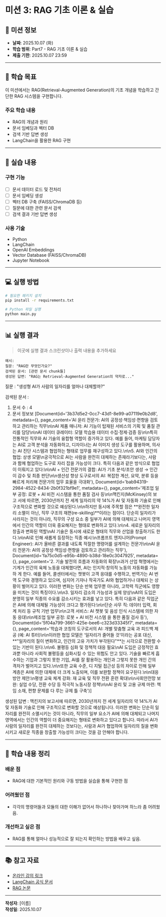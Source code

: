 # 미션 3: RAG 기초 이론 & 실습

## 📌 미션 정보

- **날짜**: 2025.10.07 (화)
- **학습 범위**: Part7 - RAG 기초 이론 & 실습
- **제출 기한**: 2025.10.07 23:59

---

## 🎯 학습 목표

이 미션에서는 RAG(Retrieval-Augmented Generation)의 기초 개념을 학습하고 간단한 RAG 시스템을 구현합니다.

### 주요 학습 내용
- RAG의 개념과 원리
- 문서 임베딩과 벡터 DB
- 검색 기반 답변 생성
- LangChain을 활용한 RAG 구현

---

## 📝 실습 내용

### 구현 기능
- [ ] 문서 데이터 로드 및 전처리
- [ ] 문서 임베딩 생성
- [ ] 벡터 DB 구축 (FAISS/ChromaDB 등)
- [ ] 질문에 대한 관련 문서 검색
- [ ] 검색 결과 기반 답변 생성

### 사용 기술
- Python
- LangChain
- OpenAI Embeddings
- Vector Database (FAISS/ChromaDB)
- Jupyter Notebook

---

## 💻 실행 방법

```bash
# 필요한 패키지 설치
pip install -r requirements.txt

# Python 파일 실행
python main.py
```

---

## 📊 실행 결과

> 이곳에 실행 결과 스크린샷이나 출력 내용을 추가하세요

```
예시:
질문: "RAG란 무엇인가요?"
검색된 문서: [관련 문서 chunk들]
생성된 답변: "RAG는 Retrieval-Augmented Generation의 약자로..."
```
질문 : "생성형 AI가 사람의 일자리를 얼마나 대체할까?"

검색된 문서 : 
 1.  문서 수 : 4
 2.  문서 정보보
[Document(id='3b37d5e2-0cc7-43d1-8e99-a07119e0b2d8', metadata={}, page_content='AI 윤리 전문가: AI의 공정성·책임성·편향을 검토하고 관리하는 직무\n\nAI 제품 매니저: AI 기능이 탑재된 서비스의 기획 및 품질 관리를 담당\n\nAI 데이터 큐레이터: 모델 학습용 데이터 수집·정제·검증 등\n\n특히 전통적인 직무와 AI 기술의 융합형 역할이 증가하고 있다. 예를 들어, 마케팅 담당자는 AI로 고객 분석을 자동화하고, 디자이너는 AI 이미지 생성 도구를 활용하며, 의사는 AI 진단 시스템과 협업하는 형태로 업무를 재구성하고 있다.\n\n5. AI와 인간의 협업: 상생 모델\n궁극적으로 AI는 사람을 완전히 대체하는 존재라기보다는, 사람 과 함께 협업하는 도구로 자리 잡을 가능성이 크다. 특히 다음과 같은 방식으로 협업이 이뤄지고 있다:\n\nAI + 인간 전문가의 결합: AI가 기초 분석/초안 생성 → 인간이 감수 및 최종 판단\n\n생산성 향상 도구로서의 AI: 복잡한 계산, 요약, 분류 등을 빠르게 처리해 전문가의 업무 효율을 극대화'), Document(id='bab94319-2984-4522-8434-2b0f321bf9e1', metadata={}, page_content='제조업 일부 공정: 로봇 + AI 비전 시스템을 통한 품질 검사 등\n\n맥킨지(McKinsey)의 보고 서에 따르면, 2030년까지 전 세계 일자리의 약 14%가 AI 및 자동화 기술로 인해 구조적으로 변화할 것으로 예상된다.\n\n하지만 동시에 주목할 점은 **완전한  일자리 소멸이 아닌, 직무 구조의 재편(re-skilling)**이라는 점이다. 단순히 일자리가 사라지는 것이 아니라, 직무의 구성 요소 중 일부가 AI에 의해 대체되고 나머지 영역에서 인간의 역할이 더욱 중요해지는 형태로 변화하고 있다.\n\n4. 새로운 일자리의 창출과 변화된 역할\nAI 기술은 동시에 새로운 형태의 직무와 산업을 창출하기도 한다.\n\nAI로 인해 새롭게 등장하는 직종 예시:\n프롬프트 엔지니어(Prompt Engineer): AI가 올바른 결과를 내도록 적절한 명령어를 설계하는 전문가\n\nAI 윤리 전문가: AI의 공정성·책임성·편향을 검토하고 관리하는 직무'), Document(id='fa75c0d5-e95b-4890-b38d-18e0c3047925', metadata={}, page_content='2. 기술 발전의 흐름과 자동화의 확장\n과거 산업 혁명에서는 기계가 인간의 육체 노동을 대체했다면, AI는 인지적·창의적 노동의 자동화를 가능하 게 한다. 예를 들어, 콜센터에서는 챗봇이 고객 응대를 수행하고, 번역가는 AI 번역 도구와 경쟁하고 있으며, 심지어 기자나 작곡가도 AI와 협업하거나 대체되 는 상황이 벌어지고 있다. 이러한 변화는 단순 반복 업무뿐 아니라, 고학력 직군에도 영향을 미치는 것이 특징이다.\n\n3. 일자리 감소의 가능성과 실제 양상\nAI의 도입은 분명히 일부 직종의 수요를 감소시키는 효과를 낳고 있다. 특히 다음과 같은 직업군은 AI에 의해 대체될 가능성이 크다고 평가된다:\n\n단순 사무 직: 데이터 입력, 회계 처리 등 규칙 기반 업무\n\n고객 서비스: AI 챗봇 및 음성 인식 시스템에 의한 자동 응대\n\n제조업 일부 공정: 로봇 + AI 비전 시스템 을 통한 품질 검사 등'), Document(id='5f04a799-3661-425e-bee6-c323d33345f7', metadata={}, page_content='학습과 코칭의 도구로서의 AI: 개별 맞춤형 교육 과 피드백 제공 (예: AI 튜터)\n\n이러한 협업 모델은 ‘일자리가 줄어들 것’이라는 공포 대신, **"일자리의 질이 변화하고, 인간의 고유 가치가 부각된다"**는 시각으로 전환할 수 있는 기반이 된다.\n\n6. 불평등 심화 및 정책적 대응 필요\nAI 도입은 긍정적인 효과뿐 아니라 사회적 불평등을 심화시킬 수 있는 위험도 안고 있다. 기술을 빠르게 흡수하는 기업과 그렇지 못한 기업, AI를 잘 활용하는 개인과 그렇지 못한 개인 간의 격차가 벌어지고 있다.\n\n또한 교육 수준, 디 지털 접근성 등의 차이로 인해 일부 계층은 AI에 의한 대체에 더 크게 노출되며, 이를 보완할 정책이 요구된다.\n\n대응 방안 제안:\n평생 교육 체계 강화: 재 교육 및 직무 전환 훈련 확대\n\n사회안전망 보완: 실업 수당, 전환 수당 등 적극적 노동시장 정책\n\nAI 윤리 및 고용 규제 마련: 책임 소재, 편향 문제를 다 루는 규제 틀 구축')]

생성된 답변 : 맥킨지의 보고서에 따르면, 2030년까지 전 세계 일자리의 약 14%가 AI 및 자동화 기술로 인해 구조적으로 변화할 것으로 예상됩니다. 이러한 변화는 단순히 일 자리를 완전히 소멸시키는 것이 아니라, 직무의 일부 요소가 AI에 의해 대체되고 나머지 영역에서는 인간의 역할이 더 중요해지는 형태로 변화하고 있다고 합니다. 따라서 AI가 사람의 일자리를 완전히 대체하는 것보다는, 사람과 AI가 협업하여 일자리의 질을 변화시키고 새로운 직종을 창출할 가능성이 크다는 것을 감 안해야 합니다.

---

## 🤔 학습 내용 정리

### 배운 점
- RAG에 대한 기본적인 원리와 구동 방법을 실습을 통해 구현한 점

### 어려웠던 점
- 각각의 명령어들과 모듈의 대한 이해가 없어서 하나하나 찾아가며 하느라 좀 어려웠음.

### 개선하고 싶은 점
- RAG를 통해 얼마나 성능적으로 잘 되는지 확인하는 방법을 배우고 싶음.

---

## 📚 참고 자료

- [온라인 강의 링크]()
- [LangChain 공식 문서](https://python.langchain.com/)
- [RAG 논문](https://arxiv.org/abs/2005.11401)

---

**작성자**: [이름]  
**작성일**: 2025.10.07

